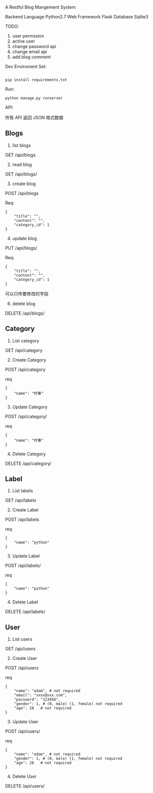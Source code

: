 A Restful Blog Mangement System

Backend Language
    Python2.7
Web Framework
    Flask
Database
    Sqlite3
    
TODO:
1. user permssion
2. active user
3. change password api
4. change email api
5. add blog comment

Dev Enviroment Set:
```

pip install requirements.txt
```

Run:
```
python manage.py runserver
```
    
    

API:

所有 API 返回 JSON 格式数据

## Blogs

1. list blogs

GET /api/blogs

2. read blog

GET /api/blogs/<id>

3. create blog

POST /api/blogs
    
Req:

```
{
    "title": "",
    "content": "",
    "category_id": 1
}
```

4. update blog

PUT /api/blogs/<id>
    
Req:

```
{
    "title": "",
    "content": "",
    "category_id": 1
}
```

可以只传要修改的字段


6. delete blog

DELETE /api/blogs/<id>

## Category

1. List category

GET /api/category

2. Create Category

POST /api/category

req
```
{
    "name": "时事"
}
```

3. Update Category

POST /api/category/<id>

req
```
{
    "name": "时事"
}
```

4. Delete Category

DELETE /api/category/<id>


## Label

1. List labels

GET /api/labels

2. Create Label

POST /api/labels

req
```
{
    "name": "python"
}
```

3. Update Label

POST /api/labels/<id>

req
```
{
    "name": "python"
}
```

4. Delete Label

DELETE /api/labels/<id>


## User

1. List users

GET /api/users

2. Create User

POST /api/users

req
```
{
    "name": "adam", # not required
    "email": "xxxx@xxx.com",
    "password": "123456",
    "gender": 1, # (0, male) (1, female) not required
    "age": 28   # not required
}
```

3. Update User

POST /api/users/<id>

req
```
{
    "name": "adam", # not required
    "gender": 1, # (0, male) (1, female) not required
    "age": 28   # not required
}
```

4. Delete User

DELETE /api/users/<id>




